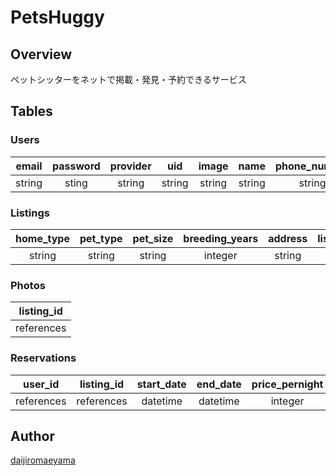 PetsHuggy
====

## Overview
ペットシッターをネットで掲載・発見・予約できるサービス

## Tables

### Users
|email |password|provider|uid   |image |name  |phone_number|description|publishable_key|secret_key|stripe_user_id|stripe_user_id|currency|stripe_account_type|
|:----:|:------:|:------:|:----:|:----:|:----:|:----------:|:---------:|:-------------:|:--------:|:------------:|:------------:|:------:|:----:|
|string|sting   |string  |string|string|string|string      |string     |string         |string    |string        |string        |string  |string|

### Listings
|home_type|pet_type|pet_size|breeding_years|address|listing_title|listing_content|price_pernight|active |user_id   |latitude|ongitude|not_checked|
|:-------:|:------:|:------:|:------------:|:-----:|:-----------:|:-------------:|:------------:|:-----:|:--------:|:------:|:------:|:---------:|
|string   |string  |string  |integer       |string |string       |text           |integer       |boolean|references|float   |float   |integer    |

### Photos
|listing_id|
|:--------:|
|references|

### Reservations
|user_id   |listing_id|start_date|end_date|price_pernight|total_price|self_booking|
|:--------:|:--------:|:--------:|:------:|:------------:|:---------:|:----------:|
|references|references|datetime  |datetime|integer       |integer    |boolean     |

## Author
[daijiromaeyama](https://github.com/daijiromaeyama)

